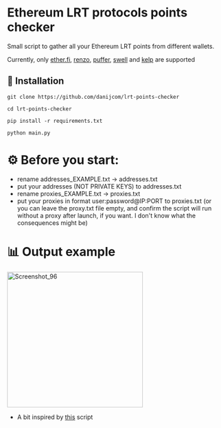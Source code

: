 # Ethereum LRT protocols points checker
 Small script to gather all your Ethereum LRT points from different wallets. 
 
 Currently, only [ether.fi](https://app.ether.fi/portfolio), [renzo](https://app.renzoprotocol.com/portfolio), [puffer](https://quest.puffer.fi/), [swell](https://app.swellnetwork.io/) and [kelp](https://kelpdao.xyz/dashboard/) are supported

<h2>🚀 Installation</h2>

```
git clone https://github.com/danijcom/lrt-points-checker

cd lrt-points-checker

pip install -r requirements.txt

python main.py
```

# ⚙️ Before you start:
- rename addresses_EXAMPLE.txt -> addresses.txt
- put your addresses (NOT PRIVATE KEYS) to addresses.txt
- rename proxies_EXAMPLE.txt -> proxies.txt
- put your proxies in format user:password@IP:PORT to proxies.txt (or you can leave the proxy.txt file empty, and confirm the script will run without a proxy after launch, if you want. I don't know what the consequences might be) 

# 📊 Output example

<img width="316" alt="Screenshot_96" src="https://github.com/danijcom/lrt-points-checker/assets/46953160/e6e37011-2496-4ed4-bce5-d06e0a591f23">


* A bit inspired by [this](https://github.com/Jcomper/etherfidailycollector) script
